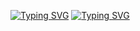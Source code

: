 [![Typing SVG](https://readme-typing-svg.demolab.com?font=Fira+Code&size=35&duration=2000&pause=1000&color=08FF68&repeat=false&width=435&lines=%F0%9F%91%8BHello%2C+I'm+Pr)](https://git.io/typing-svg)
[![Typing SVG](https://readme-typing-svg.demolab.com?font=Fira+Code&size=30&duration=2000&pause=1000&color=08FF68&repeat=false&width=435&lines=%F0%9F%87%B7%F0%9F%87%BARussian+developer;+from+St.Petersburg)](https://git.io/typing-svg)

